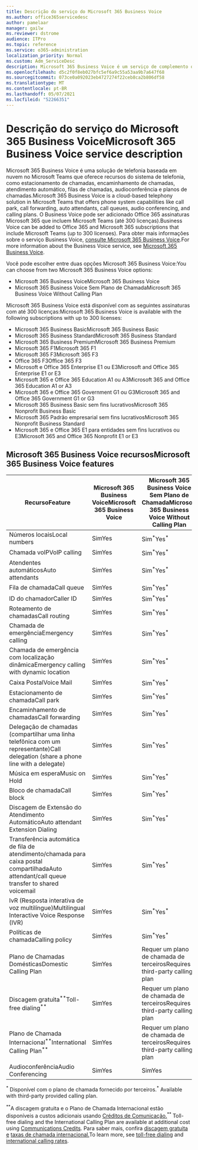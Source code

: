 ```yaml
---
title: Descrição do serviço do Microsoft 365 Business Voice
ms.author: office365servicedesc
author: pamelaar
manager: gailw
ms.reviewer: dstrome
audience: ITPro
ms.topic: reference
ms.service: o365-administration
localization_priority: Normal
ms.custom: Adm_ServiceDesc
description: Microsoft 365 Business Voice é um serviço de complemento que permite que você use Microsoft Teams para chamadas telefônicas. Isso combina sistema telefônico, plano de chamadas domésticas, SMS e audioconferência.
ms.openlocfilehash: d5c2f0f8eb027bfc5ef6a9c55a53aa9b7a647f68
ms.sourcegitcommit: 073ce0a092023eb4727274f22ceb8ca2b806df58
ms.translationtype: MT
ms.contentlocale: pt-BR
ms.lasthandoff: 05/07/2021
ms.locfileid: "52266351"
---
```

# <a name="microsoft-365-business-voice-service-description"></a><span data-ttu-id="175e1-104">Descrição do serviço do Microsoft 365 Business Voice</span><span class="sxs-lookup"><span data-stu-id="175e1-104">Microsoft 365 Business Voice service description</span></span>

<span data-ttu-id="175e1-105">Microsoft 365 Business Voice é uma solução de telefonia baseada em nuvem no Microsoft Teams que oferece recursos do sistema de telefonia, como estacionamento de chamadas, encaminhamento de chamadas, atendimento automático, filas de chamadas, audioconferência e planos de chamadas.</span><span class="sxs-lookup"><span data-stu-id="175e1-105">Microsoft 365 Business Voice is a cloud-based telephony solution in Microsoft Teams that offers phone system capabilities like call park, call forwarding, auto attendants, call queues, audio conferencing, and calling plans.</span></span> <span data-ttu-id="175e1-106">O Business Voice pode ser adicionado Office 365 assinaturas Microsoft 365 que incluem Microsoft Teams (até 300 licenças).</span><span class="sxs-lookup"><span data-stu-id="175e1-106">Business Voice can be added to Office 365 and Microsoft 365 subscriptions that include Microsoft Teams (up to 300 licenses).</span></span> <span data-ttu-id="175e1-107">Para obter mais informações sobre o serviço Business Voice, [consulte Microsoft 365 Business Voice](/MicrosoftTeams/business-voice/whats-business-voice).</span><span class="sxs-lookup"><span data-stu-id="175e1-107">For more information about the Business Voice service, see [Microsoft 365 Business Voice](/MicrosoftTeams/business-voice/whats-business-voice).</span></span>

<span data-ttu-id="175e1-108">Você pode escolher entre duas opções Microsoft 365 Business Voice:</span><span class="sxs-lookup"><span data-stu-id="175e1-108">You can choose from two Microsoft 365 Business Voice options:</span></span>

- <span data-ttu-id="175e1-109">Microsoft 365 Business Voice</span><span class="sxs-lookup"><span data-stu-id="175e1-109">Microsoft 365 Business Voice</span></span>
- <span data-ttu-id="175e1-110">Microsoft 365 Business Voice Sem Plano de Chamada</span><span class="sxs-lookup"><span data-stu-id="175e1-110">Microsoft 365 Business Voice Without Calling Plan</span></span>

<span data-ttu-id="175e1-111">Microsoft 365 Business Voice está disponível com as seguintes assinaturas com até 300 licenças:</span><span class="sxs-lookup"><span data-stu-id="175e1-111">Microsoft 365 Business Voice is available with the following subscriptions with up to 300 licenses:</span></span>

- <span data-ttu-id="175e1-112">Microsoft 365 Business Basic</span><span class="sxs-lookup"><span data-stu-id="175e1-112">Microsoft 365 Business Basic</span></span>
- <span data-ttu-id="175e1-113">Microsoft 365 Business Standard</span><span class="sxs-lookup"><span data-stu-id="175e1-113">Microsoft 365 Business Standard</span></span>
- <span data-ttu-id="175e1-114">Microsoft 365 Business Premium</span><span class="sxs-lookup"><span data-stu-id="175e1-114">Microsoft 365 Business Premium</span></span>
- <span data-ttu-id="175e1-115">Microsoft 365 F1</span><span class="sxs-lookup"><span data-stu-id="175e1-115">Microsoft 365 F1</span></span>
- <span data-ttu-id="175e1-116">Microsoft 365 F3</span><span class="sxs-lookup"><span data-stu-id="175e1-116">Microsoft 365 F3</span></span>
- <span data-ttu-id="175e1-117">Office 365 F3</span><span class="sxs-lookup"><span data-stu-id="175e1-117">Office 365 F3</span></span>
- <span data-ttu-id="175e1-118">Microsoft e Office 365 Enterprise E1 ou E3</span><span class="sxs-lookup"><span data-stu-id="175e1-118">Microsoft and Office 365 Enterprise E1 or E3</span></span>
- <span data-ttu-id="175e1-119">Microsoft 365 e Office 365 Education A1 ou A3</span><span class="sxs-lookup"><span data-stu-id="175e1-119">Microsoft 365 and Office 365 Education A1 or A3</span></span>
- <span data-ttu-id="175e1-120">Microsoft 365 e Office 365 Government G1 ou G3</span><span class="sxs-lookup"><span data-stu-id="175e1-120">Microsoft 365 and Office 365 Government G1 or G3</span></span>
- <span data-ttu-id="175e1-121">Microsoft 365 Business Basic sem fins lucrativos</span><span class="sxs-lookup"><span data-stu-id="175e1-121">Microsoft 365 Nonprofit Business Basic</span></span>
- <span data-ttu-id="175e1-122">Microsoft 365 Padrão empresarial sem fins lucrativos</span><span class="sxs-lookup"><span data-stu-id="175e1-122">Microsoft 365 Nonprofit Business Standard</span></span>
- <span data-ttu-id="175e1-123">Microsoft 365 e Office 365 E1 para entidades sem fins lucrativos ou E3</span><span class="sxs-lookup"><span data-stu-id="175e1-123">Microsoft 365 and Office 365 Nonprofit E1 or E3</span></span>

## <a name="microsoft-365-business-voice-features"></a><span data-ttu-id="175e1-124">Microsoft 365 Business Voice recursos</span><span class="sxs-lookup"><span data-stu-id="175e1-124">Microsoft 365 Business Voice features</span></span>

| <span data-ttu-id="175e1-125">Recurso</span><span class="sxs-lookup"><span data-stu-id="175e1-125">Feature</span></span> | <span data-ttu-id="175e1-126">Microsoft 365 Business Voice</span><span class="sxs-lookup"><span data-stu-id="175e1-126">Microsoft 365 Business Voice</span></span> | <span data-ttu-id="175e1-127">Microsoft 365 Business Voice Sem Plano de Chamada</span><span class="sxs-lookup"><span data-stu-id="175e1-127">Microsoft 365 Business Voice Without Calling Plan</span></span> |
|--------------------------------------------------------|------------------------------|---------------------------------------------------|
| <span data-ttu-id="175e1-128">Números locais</span><span class="sxs-lookup"><span data-stu-id="175e1-128">Local numbers</span></span> | <span data-ttu-id="175e1-129">Sim</span><span class="sxs-lookup"><span data-stu-id="175e1-129">Yes</span></span> | <span data-ttu-id="175e1-130">Sim<sup>\*</sup></span><span class="sxs-lookup"><span data-stu-id="175e1-130">Yes<sup>\*</sup></span></span> |
| <span data-ttu-id="175e1-131">Chamada voIP</span><span class="sxs-lookup"><span data-stu-id="175e1-131">VoIP calling</span></span> | <span data-ttu-id="175e1-132">Sim</span><span class="sxs-lookup"><span data-stu-id="175e1-132">Yes</span></span> | <span data-ttu-id="175e1-133">Sim<sup>\*</sup></span><span class="sxs-lookup"><span data-stu-id="175e1-133">Yes<sup>\*</sup></span></span> |
| <span data-ttu-id="175e1-134">Atendentes automáticos</span><span class="sxs-lookup"><span data-stu-id="175e1-134">Auto attendants</span></span> | <span data-ttu-id="175e1-135">Sim</span><span class="sxs-lookup"><span data-stu-id="175e1-135">Yes</span></span> | <span data-ttu-id="175e1-136">Sim<sup>\*</sup></span><span class="sxs-lookup"><span data-stu-id="175e1-136">Yes<sup>\*</sup></span></span> |
| <span data-ttu-id="175e1-137">Fila de chamada</span><span class="sxs-lookup"><span data-stu-id="175e1-137">Call queue</span></span> | <span data-ttu-id="175e1-138">Sim</span><span class="sxs-lookup"><span data-stu-id="175e1-138">Yes</span></span> | <span data-ttu-id="175e1-139">Sim<sup>\*</sup></span><span class="sxs-lookup"><span data-stu-id="175e1-139">Yes<sup>\*</sup></span></span> |
| <span data-ttu-id="175e1-140">ID do chamador</span><span class="sxs-lookup"><span data-stu-id="175e1-140">Caller ID</span></span> | <span data-ttu-id="175e1-141">Sim</span><span class="sxs-lookup"><span data-stu-id="175e1-141">Yes</span></span> | <span data-ttu-id="175e1-142">Sim<sup>\*</sup></span><span class="sxs-lookup"><span data-stu-id="175e1-142">Yes<sup>\*</sup></span></span> |
| <span data-ttu-id="175e1-143">Roteamento de chamadas</span><span class="sxs-lookup"><span data-stu-id="175e1-143">Call routing</span></span> | <span data-ttu-id="175e1-144">Sim</span><span class="sxs-lookup"><span data-stu-id="175e1-144">Yes</span></span> | <span data-ttu-id="175e1-145">Sim<sup>\*</sup></span><span class="sxs-lookup"><span data-stu-id="175e1-145">Yes<sup>\*</sup></span></span> |
| <span data-ttu-id="175e1-146">Chamada de emergência</span><span class="sxs-lookup"><span data-stu-id="175e1-146">Emergency calling</span></span> | <span data-ttu-id="175e1-147">Sim</span><span class="sxs-lookup"><span data-stu-id="175e1-147">Yes</span></span> | <span data-ttu-id="175e1-148">Sim<sup>\*</sup></span><span class="sxs-lookup"><span data-stu-id="175e1-148">Yes<sup>\*</sup></span></span> |
| <span data-ttu-id="175e1-149">Chamada de emergência com localização dinâmica</span><span class="sxs-lookup"><span data-stu-id="175e1-149">Emergency calling with dynamic location</span></span> | <span data-ttu-id="175e1-150">Sim</span><span class="sxs-lookup"><span data-stu-id="175e1-150">Yes</span></span> | <span data-ttu-id="175e1-151">Sim<sup>\*</sup></span><span class="sxs-lookup"><span data-stu-id="175e1-151">Yes<sup>\*</sup></span></span> |
| <span data-ttu-id="175e1-152">Caixa Postal</span><span class="sxs-lookup"><span data-stu-id="175e1-152">Voice Mail</span></span> | <span data-ttu-id="175e1-153">Sim</span><span class="sxs-lookup"><span data-stu-id="175e1-153">Yes</span></span> | <span data-ttu-id="175e1-154">Sim<sup>\*</sup></span><span class="sxs-lookup"><span data-stu-id="175e1-154">Yes<sup>\*</sup></span></span> |
| <span data-ttu-id="175e1-155">Estacionamento de chamada</span><span class="sxs-lookup"><span data-stu-id="175e1-155">Call park</span></span> | <span data-ttu-id="175e1-156">Sim</span><span class="sxs-lookup"><span data-stu-id="175e1-156">Yes</span></span> | <span data-ttu-id="175e1-157">Sim<sup>\*</sup></span><span class="sxs-lookup"><span data-stu-id="175e1-157">Yes<sup>\*</sup></span></span> |
| <span data-ttu-id="175e1-158">Encaminhamento de chamadas</span><span class="sxs-lookup"><span data-stu-id="175e1-158">Call forwarding</span></span> | <span data-ttu-id="175e1-159">Sim</span><span class="sxs-lookup"><span data-stu-id="175e1-159">Yes</span></span> | <span data-ttu-id="175e1-160">Sim<sup>\*</sup></span><span class="sxs-lookup"><span data-stu-id="175e1-160">Yes<sup>\*</sup></span></span> |
| <span data-ttu-id="175e1-161">Delegação de chamadas (compartilhar uma linha telefônica com um representante)</span><span class="sxs-lookup"><span data-stu-id="175e1-161">Call delegation (share a phone line with a delegate)</span></span> | <span data-ttu-id="175e1-162">Sim</span><span class="sxs-lookup"><span data-stu-id="175e1-162">Yes</span></span> | <span data-ttu-id="175e1-163">Sim<sup>\*</sup></span><span class="sxs-lookup"><span data-stu-id="175e1-163">Yes<sup>\*</sup></span></span> |
| <span data-ttu-id="175e1-164">Música em espera</span><span class="sxs-lookup"><span data-stu-id="175e1-164">Music on Hold</span></span> | <span data-ttu-id="175e1-165">Sim</span><span class="sxs-lookup"><span data-stu-id="175e1-165">Yes</span></span> | <span data-ttu-id="175e1-166">Sim<sup>\*</sup></span><span class="sxs-lookup"><span data-stu-id="175e1-166">Yes<sup>\*</sup></span></span> |
| <span data-ttu-id="175e1-167">Bloco de chamada</span><span class="sxs-lookup"><span data-stu-id="175e1-167">Call block</span></span> | <span data-ttu-id="175e1-168">Sim</span><span class="sxs-lookup"><span data-stu-id="175e1-168">Yes</span></span> | <span data-ttu-id="175e1-169">Sim<sup>\*</sup></span><span class="sxs-lookup"><span data-stu-id="175e1-169">Yes<sup>\*</sup></span></span> |
| <span data-ttu-id="175e1-170">Discagem de Extensão do Atendimento Automático</span><span class="sxs-lookup"><span data-stu-id="175e1-170">Auto attendant Extension Dialing</span></span> | <span data-ttu-id="175e1-171">Sim</span><span class="sxs-lookup"><span data-stu-id="175e1-171">Yes</span></span> | <span data-ttu-id="175e1-172">Sim<sup>\*</sup></span><span class="sxs-lookup"><span data-stu-id="175e1-172">Yes<sup>\*</sup></span></span> |
| <span data-ttu-id="175e1-173">Transferência automática de fila de atendimento/chamada para caixa postal compartilhada</span><span class="sxs-lookup"><span data-stu-id="175e1-173">Auto attendant/call queue transfer to shared voicemail</span></span> | <span data-ttu-id="175e1-174">Sim</span><span class="sxs-lookup"><span data-stu-id="175e1-174">Yes</span></span> | <span data-ttu-id="175e1-175">Sim<sup>\*</sup></span><span class="sxs-lookup"><span data-stu-id="175e1-175">Yes<sup>\*</sup></span></span> |
| <span data-ttu-id="175e1-176">IvR (Resposta interativa de voz multilíngue)</span><span class="sxs-lookup"><span data-stu-id="175e1-176">Multilingual Interactive Voice Response (IVR)</span></span> | <span data-ttu-id="175e1-177">Sim</span><span class="sxs-lookup"><span data-stu-id="175e1-177">Yes</span></span> | <span data-ttu-id="175e1-178">Sim<sup>\*</sup></span><span class="sxs-lookup"><span data-stu-id="175e1-178">Yes<sup>\*</sup></span></span> |
| <span data-ttu-id="175e1-179">Políticas de chamada</span><span class="sxs-lookup"><span data-stu-id="175e1-179">Calling policy</span></span> | <span data-ttu-id="175e1-180">Sim</span><span class="sxs-lookup"><span data-stu-id="175e1-180">Yes</span></span> | <span data-ttu-id="175e1-181">Sim<sup>\*</sup></span><span class="sxs-lookup"><span data-stu-id="175e1-181">Yes<sup>\*</sup></span></span> |
| <span data-ttu-id="175e1-182">Plano de Chamadas Domésticas</span><span class="sxs-lookup"><span data-stu-id="175e1-182">Domestic Calling Plan</span></span> | <span data-ttu-id="175e1-183">Sim</span><span class="sxs-lookup"><span data-stu-id="175e1-183">Yes</span></span> | <span data-ttu-id="175e1-184">Requer um plano de chamada de terceiros</span><span class="sxs-lookup"><span data-stu-id="175e1-184">Requires a third-party calling plan</span></span> |
| <span data-ttu-id="175e1-185">Discagem gratuita<sup>\*\*</sup></span><span class="sxs-lookup"><span data-stu-id="175e1-185">Toll-free dialing<sup>\*\*</sup></span></span> | <span data-ttu-id="175e1-186">Sim</span><span class="sxs-lookup"><span data-stu-id="175e1-186">Yes</span></span> | <span data-ttu-id="175e1-187">Requer um plano de chamada de terceiros</span><span class="sxs-lookup"><span data-stu-id="175e1-187">Requires a third-party calling plan</span></span> |
| <span data-ttu-id="175e1-188">Plano de Chamada Internacional<sup>\*\*</sup></span><span class="sxs-lookup"><span data-stu-id="175e1-188">International Calling Plan<sup>\*\*</sup></span></span> | <span data-ttu-id="175e1-189">Sim</span><span class="sxs-lookup"><span data-stu-id="175e1-189">Yes</span></span> | <span data-ttu-id="175e1-190">Requer um plano de chamada de terceiros</span><span class="sxs-lookup"><span data-stu-id="175e1-190">Requires a third-party calling plan</span></span> |
| <span data-ttu-id="175e1-191">Audioconferência</span><span class="sxs-lookup"><span data-stu-id="175e1-191">Audio Conferencing</span></span> | <span data-ttu-id="175e1-192">Sim</span><span class="sxs-lookup"><span data-stu-id="175e1-192">Yes</span></span> | <span data-ttu-id="175e1-193">Sim</span><span class="sxs-lookup"><span data-stu-id="175e1-193">Yes</span></span> |

<span data-ttu-id="175e1-194"><sup>\*</sup> Disponível com o plano de chamada fornecido por terceiros.</span><span class="sxs-lookup"><span data-stu-id="175e1-194"><sup>\*</sup> Available with third-party provided calling plan.</span></span>

<span data-ttu-id="175e1-195"><sup>\*\*</sup>A discagem gratuita e o Plano de Chamada Internacional estão disponíveis a custos adicionais usando [Créditos de Comunicação.](/microsoftteams/what-are-communications-credits)</span><span class="sxs-lookup"><span data-stu-id="175e1-195"><sup>\*\*</sup> Toll-free dialing and the International Calling Plan are available at additional cost using [Communications Credits](/microsoftteams/what-are-communications-credits).</span></span> <span data-ttu-id="175e1-196">Para saber mais, confira [discagem gratuita e](/microsoftteams/toll-free-dialing-limitations-and-restrictions) [taxas de chamada internacional.](https://www.microsoft.com/microsoft-365/microsoft-teams/voice-calling?rtc=1#ow-download-rates)</span><span class="sxs-lookup"><span data-stu-id="175e1-196">To learn more, see [toll-free dialing](/microsoftteams/toll-free-dialing-limitations-and-restrictions) and [international calling rates](https://www.microsoft.com/microsoft-365/microsoft-teams/voice-calling?rtc=1#ow-download-rates).</span></span>
